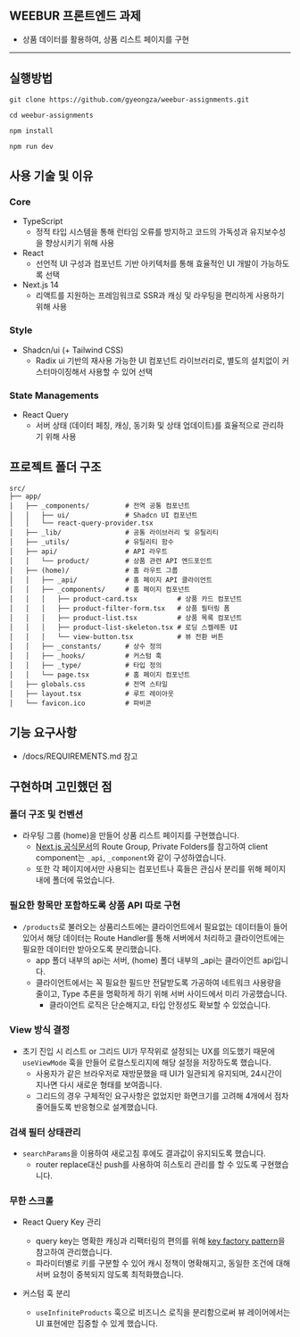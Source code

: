 ## WEEBUR 프론트엔드 과제

- 상품 데이터를 활용하여, 상품 리스트 페이지를 구현

---

## 실행방법

```
git clone https://github.com/gyeongza/weebur-assignments.git

cd weebur-assignments

npm install

npm run dev
```

## 사용 기술 및 이유

### Core

- TypeScript
  - 정적 타입 시스템을 통해 런타임 오류를 방지하고 코드의 가독성과 유지보수성을 향상시키기 위해 사용
- React
  - 선언적 UI 구성과 컴포넌트 기반 아키텍처를 통해 효율적인 UI 개발이 가능하도록 선택
- Next.js 14
  - 리액트를 지원하는 프레임워크로 SSR과 캐싱 및 라우팅을 편리하게 사용하기위해 사용

### Style

- Shadcn/ui (+ Tailwind CSS)
  - Radix ui 기반의 재사용 가능한 UI 컴포넌트 라이브러리로, 별도의 설치없이 커스터마이징해서 사용할 수 있어 선택

### State Managements

- React Query
  - 서버 상태 (데이터 페칭, 캐싱, 동기화 및 상태 업데이트)를 효율적으로 관리하기 위해 사용

###

## 프로젝트 폴더 구조

```
src/
├── app/
│   ├── _components/         # 전역 공통 컴포넌트
│   │   ├── ui/              # Shadcn UI 컴포넌트
│   │   └── react-query-provider.tsx
│   ├── _lib/                # 공통 라이브러리 및 유틸리티
│   ├── _utils/              # 유틸리티 함수
│   ├── api/                 # API 라우트
│   │   └── product/         # 상품 관련 API 엔드포인트
│   ├── (home)/              # 홈 라우트 그룹
│   │   ├── _api/            # 홈 페이지 API 클라이언트
│   │   ├── _components/     # 홈 페이지 컴포넌트
│   │   │   ├── product-card.tsx          # 상품 카드 컴포넌트
│   │   │   ├── product-filter-form.tsx   # 상품 필터링 폼
│   │   │   ├── product-list.tsx          # 상품 목록 컴포넌트
│   │   │   ├── product-list-skeleton.tsx # 로딩 스켈레톤 UI
│   │   │   └── view-button.tsx           # 뷰 전환 버튼
│   │   ├── _constants/      # 상수 정의
│   │   ├── _hooks/          # 커스텀 훅
│   │   ├── _type/           # 타입 정의
│   │   └── page.tsx         # 홈 페이지 컴포넌트
│   ├── globals.css          # 전역 스타일
│   ├── layout.tsx           # 루트 레이아웃
│   └── favicon.ico          # 파비콘
```

## 기능 요구사항

- /docs/REQUIREMENTS.md 참고

## 구현하며 고민했던 점

### 폴더 구조 및 컨벤션

- 라우팅 그룹 (home)을 만들어 상품 리스트 페이지를 구현했습니다.
  - [Next.js 공식문서](https://nextjs.org/docs/14/getting-started/project-structure#route-groups-and-private-folders)의 Route Group, Private Folders를 참고하여 client component는 `_api`, `_component`와 같이 구성하였습니다.
  - 또한 각 페이지에서만 사용되는 컴포넌트나 훅들은 관심사 분리를 위해 페이지 내에 폴더에 묶었습니다.

### 필요한 항목만 포함하도록 상품 API 따로 구현

- `/products`로 불러오는 상품리스트에는 클라이언트에서 필요없는 데이터들이 들어있어서 해당 데이터는 Route Handler를 통해 서버에서 처리하고 클라이언트에는 필요한 데이터만 받아오도록 분리했습니다.
  - app 폴더 내부의 api는 서버, (home) 폴더 내부의 \_api는 클라이언트 api입니다.
  - 클라이언트에서는 꼭 필요한 필드만 전달받도록 가공하여 네트워크 사용량을 줄이고, Type 추론을 명확하게 하기 위해 서버 사이드에서 미리 가공했습니다.
    - 클라이언트 로직은 단순해지고, 타입 안정성도 확보할 수 있었습니다.

### View 방식 결정

- 초기 진입 시 리스트 or 그리드 UI가 무작위로 설정되는 UX를 의도했기 때문에 `useViewMode` 훅을 만들어 로컬스토리지에 해당 설정을 저장하도록 했습니다.
  - 사용자가 같은 브라우저로 재방문했을 때 UI가 일관되게 유지되며, 24시간이 지나면 다시 새로운 형태를 보여줍니다.
  - 그리드의 경우 구체적인 요구사항은 없었지만 화면크기를 고려해 4개에서 점차 줄어들도록 반응형으로 설계했습니다.

### 검색 필터 상태관리

- `searchParams`을 이용하여 새로고침 후에도 결과값이 유지되도록 했습니다.
  - router replace대신 push를 사용하여 히스토리 관리를 할 수 있도록 구현했습니다.

### 무한 스크롤

- React Query Key 관리

  - query key는 명확한 캐싱과 리팩터링의 편의를 위해 [key factory pattern](https://tkdodo.eu/blog/effective-react-query-keys#use-query-key-factories)을 참고하여 관리했습니다.
  - 파라미터별로 키를 구분할 수 있어 캐시 정책이 명확해지고, 동일한 조건에 대해 서버 요청이 중복되지 않도록 최적화했습니다.

- 커스텀 훅 분리
  - `useInfiniteProducts` 훅으로 비즈니스 로직을 분리함으로써 뷰 레이어에서는 UI 표현에만 집중할 수 있게 했습니다.
